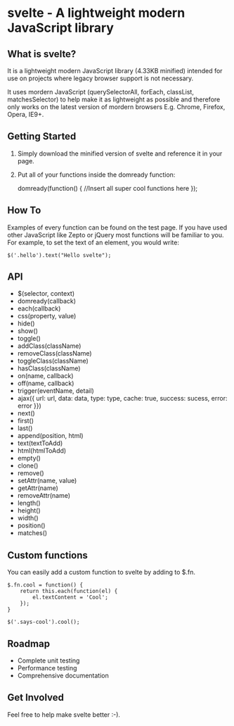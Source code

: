 svelte - A lightweight modern JavaScript library
======================================

What is svelte?
---------------------

It is a lightweight modern JavaScript library (4.33KB minified) intended for use on projects where legacy browser support is not necessary.

It uses mordern JavaScript (querySelectorAll, forEach, classList, matchesSelector) to help make it as lightweight as possible and therefore only works on the latest version of mordern browsers E.g. Chrome, Firefox, Opera, IE9+.

Getting Started
---------------------

1) Simply download the minified version of svelte and reference it in your page.

	<script src="svelte.min.js"></script>

2) Put all of your functions inside the domready function:

	domready(function() {
	   //Insert all super cool functions here
	});

How To
---------------------

Examples of every function can be found on the test page. If you have used other JavaScript like Zepto or jQuery most functions will be familiar to you. For example, to set the text of an element, you would write:

	$('.hello').text("Hello svelte");

API
---------------------

* $(selector, context)
* domready(callback)
* each(callback)
* css(property, value)
* hide()
* show()
* toggle()
* addClass(className)
* removeClass(className)
* toggleClass(className)
* hasClass(className)
* on(name, callback)
* off(name, callback)
* trigger(eventName, detail)
* ajax({ url: url, data: data, type: type, cache: true, success: sucess, error: error }})
* next()
* first()
* last()
* append(position, html)
* text(textToAdd)
* html(htmlToAdd)
* empty()
* clone()
* remove()
* setAttr(name, value)
* getAttr(name)
* removeAttr(name)
* length()
* height()
* width()
* position()
* matches()

Custom functions
---------------------

You can easily add a custom function to svelte by adding to $.fn.

	$.fn.cool = function() {
		return this.each(function(el) {
	    	el.textContent = 'Cool';
	    });
	}
	
	$('.says-cool').cool();

Roadmap
---------------------

* Complete unit testing
* Performance testing
* Comprehensive documentation

Get Involved
---------------------

Feel free to help make svelte better :-).